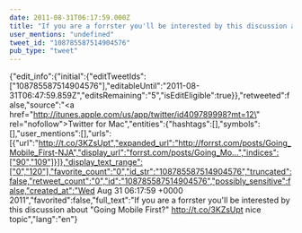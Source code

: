 ```yaml
---
date: 2011-08-31T06:17:59.000Z
title: "If you are a forrster you'll be interested by this discussion about Going Mobile First? http://t.co/3KZsUpt nice topic″"
user_mentions: "undefined"
tweet_id: "108785587514904576"
pub_type: "tweet"
---
```

{"edit_info":{"initial":{"editTweetIds":["108785587514904576"],"editableUntil":"2011-08-31T06:47:59.859Z","editsRemaining":"5","isEditEligible":true}},"retweeted":false,"source":"<a href=\"http://itunes.apple.com/us/app/twitter/id409789998?mt=12\" rel=\"nofollow\">Twitter for Mac</a>","entities":{"hashtags":[],"symbols":[],"user_mentions":[],"urls":[{"url":"http://t.co/3KZsUpt","expanded_url":"http://forrst.com/posts/Going_Mobile_First-NJA","display_url":"forrst.com/posts/Going_Mo…","indices":["90","109"]}]},"display_text_range":["0","120"],"favorite_count":"0","id_str":"108785587514904576","truncated":false,"retweet_count":"0","id":"108785587514904576","possibly_sensitive":false,"created_at":"Wed Aug 31 06:17:59 +0000 2011","favorited":false,"full_text":"If you are a forrster you'll be interested by this discussion about \"Going Mobile First?\" http://t.co/3KZsUpt nice topic","lang":"en"}
